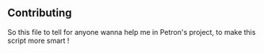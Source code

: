 ## Contributing
So this file to tell for anyone wanna help me in Petron's project, to make this script more smart !
